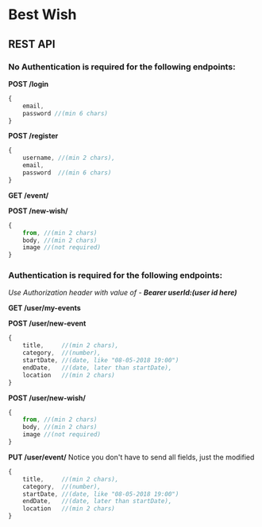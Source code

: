 # Best Wish
## **REST API**

### No Authentication is required for the following endpoints:

**POST /login**
```javascript
{
    email, 
    password //(min 6 chars)
}
```

**POST /register**
```javascript
{
	username, //(min 2 chars),
    email, 
    password  //(min 6 chars)
}
```

**GET /event/<id>**

**POST /new-wish/<eventId>**
```javascript
{
    from, //(min 2 chars)
    body, //(min 2 chars)
    image //(not required)
}
```

### Authentication is required for the following endpoints:


*Use Authorization header with value of -  __Bearer userId:(user id here)__*

**GET /user/my-events**

**POST /user/new-event**
```javascript
{
    title,     //(min 2 chars),
    category,  //(number),
    startDate, //(date, like "08-05-2018 19:00")
    endDate,   //(date, later than startDate),
    location   //(min 2 chars)
}
```

**POST /user/new-wish/<eventId>**
```javascript
{
    from, //(min 2 chars)
    body, //(min 2 chars)
    image //(not required)
}
```

**PUT /user/event/<eventId>**
Notice you don't have to send all fields, just the modified

```javascript
{
    title,     //(min 2 chars),
    category,  //(number),
    startDate, //(date, like "08-05-2018 19:00")
    endDate,   //(date, later than startDate),
    location   //(min 2 chars)
}
```